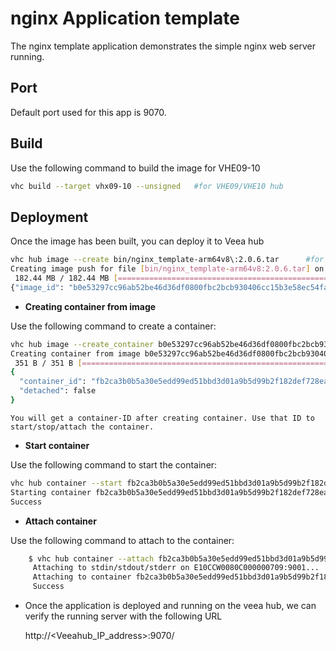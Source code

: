
# nginx Application template

The nginx template application demonstrates the simple nginx web server running.

## Port

Default port used for this app is 9070.



## Build
Use the following command to build the image for VHE09-10

```bash
vhc build --target vhx09-10 --unsigned   #for VHE09/VHE10 hub
```

## Deployment
Once the image has been built, you can deploy it to Veea hub
```bash
vhc hub image --create bin/nginx_template-arm64v8\:2.0.6.tar      #for VHE09/VHE10 hub
Creating image push for file [bin/nginx_template-arm64v8:2.0.6.tar] on <HUB-ID>:9000 (https://192.168.200.31:9000/images/push)...
 182.44 MB / 182.44 MB [================================================================================================] 100.00%
{"image_id": "b0e53297cc96ab52be46d36df0800fbc2bcb930406cc15b3e58ec54facc6197e"}

```

* **Creating container from image**

Use the following command to create a container:
```bash
vhc hub image --create_container b0e53297cc96ab52be46d36df0800fbc2bcb930406cc15b3e58ec54facc6197e
Creating container from image b0e53297cc96ab52be46d36df0800fbc2bcb930406cc15b3e58ec54facc6197e on <HUB-ID>:9000 (https://192.168.200.31:9000/images/b0e53297cc96ab52be46d36df0800fbc2bcb930406cc15b3e58ec54facc6197e/create_container)...
 351 B / 351 B [========================================================================================================] 100.00%
{
  "container_id": "fb2ca3b0b5a30e5edd99ed51bbd3d01a9b5d99b2f182def728eaaa220a43e489",
  "detached": false
}

```
    You will get a container-ID after creating container. Use that ID to start/stop/attach the container.

* **Start container**

Use the following command to start the container:

```bash
vhc hub container --start fb2ca3b0b5a30e5edd99ed51bbd3d01a9b5d99b2f182def728eaaa220a43e489
Starting container fb2ca3b0b5a30e5edd99ed51bbd3d01a9b5d99b2f182def728eaaa220a43e489 <HUB-ID>:9000 (https://192.168.200.31:9000/containers/fb2ca3b0b5a30e5edd99ed51bbd3d01a9b5d99b2f182def728eaaa220a43e489/start)...
Success
```

* **Attach container**

Use the following command to attach to the container:

```bash
    $ vhc hub container --attach fb2ca3b0b5a30e5edd99ed51bbd3d01a9b5d99b2f182def728eaaa220a43e489 "/bin/sh -il"
     Attaching to stdin/stdout/stderr on E10CCW0080C000000709:9001...
     Attaching to container fb2ca3b0b5a30e5edd99ed51bbd3d01a9b5d99b2f182def728eaaa220a43e489 <HUB-ID>:9000 (https://192.168.200.31:9000/containers/c4a2da5042b95f85cbfca8eb136ad9b390cafe380352606a6654d2dc2c99274a/attach)...
     Success
```


* Once the application is deployed and running on the veea hub, we can verify the running server with the following URL

    http://<Veeahub_IP_address>:9070/
